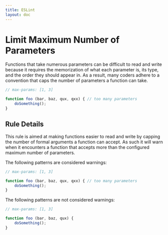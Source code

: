 ```yaml
---
title: ESLint
layout: doc
---
```

<!-- Note: No pull requests accepted for this file. See README.md in the root directory for details. -->
# Limit Maximum Number of Parameters

Functions that take numerous parameters can be difficult to read and write because it requires the memorization of what each parameter is, its type, and the order they should appear in. As a result, many coders adhere to a convention that caps the number of parameters a function can take.

```js
// max-params: [1, 3]

function foo (bar, baz, qux, qxx) { // too many parameters
    doSomething();
}
```

## Rule Details

This rule is aimed at making functions easier to read and write by capping the number of formal arguments a function can accept. As such it will warn when it encounters a function that accepts more than the configured maximum number of parameters.

The following patterns are considered warnings:

```js
// max-params: [1, 3]

function foo (bar, baz, qux, qxx) { // too many parameters
    doSomething();
}
```

The following patterns are not considered warnings:

```js
// max-params: [1, 3]

function foo (bar, baz, qux) {
    doSomething();
}
```

